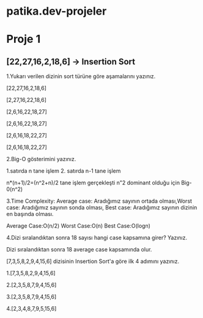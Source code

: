 # patika.dev-projeler

# Proje 1

## [22,27,16,2,18,6] -> Insertion Sort

1.Yukarı verilen dizinin sort türüne göre aşamalarını yazınız.

[22,27,16,2,18,6]

[2,27,16,22,18,6] 

[2,6,16,22,18,27] 

[2,6,16,22,18,27] 

[2,6,16,18,22,27] 

[2,6,16,18,22,27]

2.Big-O gösterimini yazınız.

1.satırda n tane işlem 2. satırda n-1 tane işlem 

n*(n+1)/2=(n^2+n)/2 tane işlem gerçekleşti n"2 dominant olduğu için Big-0(n^2) 

3.Time Complexity: Average case: Aradığımız sayının ortada olması,Worst case: Aradığımız sayının sonda olması, Best case: Aradığımız sayının dizinin en başında olması.

Average Case:O(n/2) Worst Case:O(n) Best Case:O(logn) 

4.Dizi sıralandıktan sonra 18 sayısı hangi case kapsamına girer? Yazınız.

Dizi sıralandıktan sonra 18 average case kapsamında olur. 

[7,3,5,8,2,9,4,15,6] dizisinin Insertion Sort'a göre ilk 4 adımını yazınız.

1.[7,3,5,8,2,9,4,15,6]

2.[2,3,5,8,7,9,4,15,6]

3.[2,3,5,8,7,9,4,15,6] 

4.[2,3,4,8,7,9,5,15,6] 
